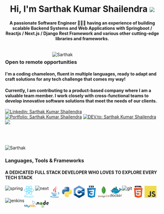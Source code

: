 
<h1 align="center">Hi, I'm Sarthak Kumar Shailendra <img src="https://media.giphy.com/media/hvRJCLFzcasrR4ia7z/giphy.gif" width="25px"> </h1>

<h4 align="center">A passionate Software Engineer 👨🏻‍💻 having an experience of building scalable Backend Systems and Web Applications with Springboot / Reactjs / Next.js / Django Rest Framework and various other cutting-edge libraries and frameworks.</h4>
<br>
<img align="right" width="350" alt="Sarthak" src="https://github.com/user-attachments/assets/1933184a-6255-4efb-b3be-2e1a8f77dae5">
<!-- https://github.com/user-attachments/assets/b1ecfb32-df29-4ed8-9734-8c470d5c3db4 -->

<h3 align="left">Open to remote opportunities </h3>

<h4 align="left"> I'm a coding chameleon, fluent in multiple languages, ready to adapt and craft solutions for any tech challenge that comes my way! </h4>

<h4> Currently, I am contributing to a product-based company where I am a valuable team member. I work closely with cross-functional teams to develop innovative software solutions that meet the needs of our clients. </h4>


[![Linkedin: Sarthak Kumar Shailendra](https://img.shields.io/badge/-Sarthak%20Kumar%20Shailendra-blue?style=flat-square&logo=linkedin&logoColor=white&link=https://www.linkedin.com/in/sarthak-kumar-shailendra/)](https://www.linkedin.com/in/sarthak-kumar-shailendra/)
[![Portfolio: Sarthak Kumar Shailendra](https://img.shields.io/badge/-👨🏻‍💻%20Portfolio-steelblue?style=flat-square&logo=&logoColor=white&link=https://sarthak-kumar-shailendra.github.io/portfolio/)](https://sarthak-kumar-shailendra.github.io/portfolio/)
[![DEV.to: Sarthak Kumar Shailendra](https://img.shields.io/badge/-Blogs-white?style=flat-square&logo=dev.to&logoColor=black&link=https://dev.to/sarthakkumarshailendra)](https://dev.to/sarthakkumarshailendra)
![](https://komarev.com/ghpvc/?username=sarthak-kumar-shailendra&color=0f77bd&style=flat)

<!-- <div class="button2-margin"><a class="main-button" href="https://drive.google.com/file/d/1Csq5_jc6Oo0goOVYkmU5b8whCXvz6b00/view" target="_blank">See my resume</a></div> -->

<br>
<br>
<br>

<img align="left" width="350" alt="Sarthak" src="https://github.com/user-attachments/assets/eab249b3-4587-404d-b452-ed51d03c4c45">
<!-- https://github.com/user-attachments/assets/e8aa10cb-682f-4f57-90ed-edfd97d688ab -->
<br>
<h3> Languages, Tools & Frameworks </h3>
<h4>A DEDICATED FULL STACK DEVELOPER WHO LOVES TO EXPLORE EVERY TECH STACK</h4>
  

<a href="https://spring.io/" target="_blank"> 
<img src="https://www.vectorlogo.zone/logos/springio/springio-icon.svg" alt="spring" height="40" align="left" /> 
</a>
<a href="https://reactjs.org/" target="_blank"> 
<img src="https://raw.githubusercontent.com/devicons/devicon/master/icons/react/react-original-wordmark.svg" alt="react" height="40" align="left" /> 
</a>
<a href="https://nextjs.org/" target="_blank"> <img src="https://cdn.jsdelivr.net/gh/devicons/devicon@latest/icons/nextjs/nextjs-original.svg" alt="next"  height="40" align="left" /> </a> 
<a href="https://www.java.com" target="_blank"> <img src="https://raw.githubusercontent.com/devicons/devicon/master/icons/java/java-original.svg" alt="java"  height="40" align="left" /> </a>
<a href="https://www.python.org" target="_blank"> <img src="https://raw.githubusercontent.com/devicons/devicon/master/icons/python/python-original.svg" alt="python"  height="40" align="left" /> </a> 
<a href="https://www.w3schools.com/cpp/" target="_blank"> <img src="https://raw.githubusercontent.com/devicons/devicon/master/icons/cplusplus/cplusplus-original.svg" alt="cplusplus"  height="40" align="left" /> </a> 
<a href="https://www.w3schools.com/css/" target="_blank"> <img src="https://raw.githubusercontent.com/devicons/devicon/master/icons/css3/css3-original-wordmark.svg" alt="css3"  height="40" align="left" /> </a>
<a href="https://www.mongodb.com/" target="_blank"> <img src="https://raw.githubusercontent.com/devicons/devicon/master/icons/mongodb/mongodb-original-wordmark.svg" alt="mongodb"  height="40" align="left" /> </a> 
<a href="https://www.docker.com/" target="_blank"> <img src="https://raw.githubusercontent.com/devicons/devicon/master/icons/docker/docker-original-wordmark.svg" alt="docker"  height="40" align="left" /> </a> 
<a href="https://git-scm.com/" target="_blank"> <img src="https://www.vectorlogo.zone/logos/git-scm/git-scm-icon.svg" alt="git"  height="40" align="left" /> </a> 
<a href="https://www.w3.org/html/" target="_blank"> <img src="https://raw.githubusercontent.com/devicons/devicon/master/icons/html5/html5-original-wordmark.svg" alt="html5"  height="40" align="left" /> </a>  
<a href="https://developer.mozilla.org/en-US/docs/Web/JavaScript" target="_blank"> <img src="https://raw.githubusercontent.com/devicons/devicon/master/icons/javascript/javascript-original.svg" alt="javascript"  height="40" align="left" /> </a> 
<a href="https://www.jenkins.io" target="_blank"> <img src="https://www.vectorlogo.zone/logos/jenkins/jenkins-icon.svg" alt="jenkins"  height="40" align="left" /> </a>  
<a href="https://www.mysql.com/" target="_blank"> <img src="https://raw.githubusercontent.com/devicons/devicon/master/icons/mysql/mysql-original-wordmark.svg" alt="mysql"  height="40" align="left" /> </a> 
<a href="https://nodejs.org" target="_blank"> <img src="https://raw.githubusercontent.com/devicons/devicon/master/icons/nodejs/nodejs-original-wordmark.svg" alt="nodejs"  height="40" align="left" /> </a> 





<!--
https://github.com/user-attachments/assets/cfc7f507-dee0-43cd-9795-02893623e163
https://github.com/user-attachments/assets/ada59e89-3cdd-4be1-929c-b4b2fff51861
https://github.com/user-attachments/assets/90c018fa-76f7-415c-baa1-30db6da4da97
<p>&nbsp;<img align="center" src="https://github-readme-stats.vercel.app/api?username=sarthak-kumar-shailendra&show_icons=true&locale=en" alt="sarthak-kumar-shailendra" /></p>

<p><img align="center" src="https://github-readme-streak-stats.herokuapp.com/?user=sarthak-kumar-shailendra&" alt="sarthak-kumar-shailendra" /></p>
-->
<!--
**sarthak-kumar-shailendra/sarthak-kumar-shailendra** is a ✨ _special_ ✨ repository because its `README.md` (this file) appears on your GitHub profile.

Here are some ideas to get you start
ed:

- 🔭 I’m currently working on ...
- 🌱 I’m currently learning ...
- 👯 I’m looking to collaborate on ...
- 🤔 I’m looking for help with ...
- 💬 Ask me about ...
- 📫 How to reach me: ...
- 😄 Pronouns: ...
- ⚡ Fun fact: ...
-->
